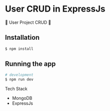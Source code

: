 # User CRUD in ExpressJs
🚀 User Project CRUD 🌟

## Installation

```bash
$ npm install
```

## Running the app

```bash
# development
$ npm run dev

```

Tech Stack
- MongoDB
- ExpressJs